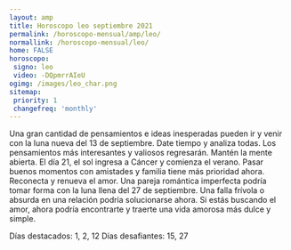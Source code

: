 ```yaml
---
layout: amp
title: Horoscopo leo septiembre 2021 
permalink: /horoscopo-mensual/amp/leo/
normallink: /horoscopo-mensual/leo/
home: FALSE
horoscopo:
 signo: leo
 video: -DQpmrrAIeU
ogimg: /images/leo_char.png
sitemap:
 priority: 1
 changefreq: 'monthly'
---
```



Una gran cantidad de pensamientos e ideas inesperadas pueden ir y venir con la luna nueva del 13 de septiembre. Date tiempo y analiza todas. Los pensamientos más interesantes y valiosos regresarán. Mantén la mente abierta. El día 21, el sol ingresa a Cáncer y comienza el verano. Pasar buenos momentos con amistades y familia tiene más prioridad ahora. Reconecta y renueva el amor. Una pareja romántica imperfecta podría tomar forma con la luna llena del 27 de septiembre. Una falla frívola o absurda en una relación podría solucionarse ahora. Si estás buscando el amor, ahora podría encontrarte y traerte una vida amorosa más dulce y simple. 

 Días destacados: 1, 2, 12
Días desafiantes: 15, 27
